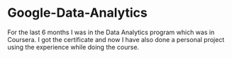 # Google-Data-Analytics
For the last 6 months I was in the Data Analytics program which was in Coursera. I got the certificate and now I have also done a personal project using the experience while doing the course.
